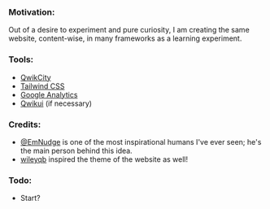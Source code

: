 ### Motivation:
Out of a desire to experiment and pure curiosity, I am creating the same website, content-wise, in many frameworks as a learning experiment.

### Tools:
- [QwikCity](https://qwik.builder.io/docs/qwikcity/)
- [Tailwind CSS](https://tailwindcss.com/)
- [Google Analytics](https://analytics.google.com/analytics/web/?pli=1)
- [Qwikui](https://qwikui.com/) (if necessary)

### Credits:
- [@EmNudge](https://github.com/EmNudge) is one of the most inspirational humans I've ever seen; he's the main person behind this idea.
- [wileyqb](https://www.wileyqb.com/) inspired the theme of the website as well!

### Todo:
- Start?